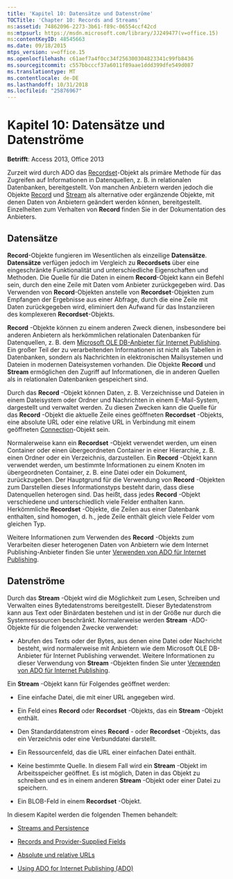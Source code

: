 ```yaml
---
title: 'Kapitel 10: Datensätze und Datenströme'
TOCTitle: 'Chapter 10: Records and Streams'
ms:assetid: 74862096-2273-3b61-f89c-06554ccf42cd
ms:mtpsurl: https://msdn.microsoft.com/library/JJ249477(v=office.15)
ms:contentKeyID: 48545663
ms.date: 09/18/2015
mtps_version: v=office.15
ms.openlocfilehash: c61aef7a4f0cc34f256300304823341c99fb8436
ms.sourcegitcommit: c557bbcccf37a6011f89aae1ddd399dfe549d087
ms.translationtype: MT
ms.contentlocale: de-DE
ms.lasthandoff: 10/31/2018
ms.locfileid: "25876967"
---
```

# <a name="chapter-10-records-and-streams"></a>Kapitel 10: Datensätze und Datenströme


**Betrifft**: Access 2013, Office 2013

Zurzeit wird durch ADO das [Recordset](recordset-object-ado.md)-Objekt als primäre Methode für das Zugreifen auf Informationen in Datenquellen, z. B. in relationalen Datenbanken, bereitgestellt. Von manchen Anbietern werden jedoch die Objekte [Record](record-object-ado.md) und [Stream](stream-object-ado.md) als alternative oder ergänzende Objekte, mit denen Daten von Anbietern geändert werden können, bereitgestellt. Einzelheiten zum Verhalten von **Record** finden Sie in der Dokumentation des Anbieters.

## <a name="records"></a>Datensätze

**Record**-Objekte fungieren im Wesentlichen als einzeilige **Datensätze**. **Datensätze** verfügen jedoch im Vergleich zu **Recordsets** über eine eingeschränkte Funktionalität und unterschiedliche Eigenschaften und Methoden. Die Quelle für die Daten in einem **Record**-Objekt kann ein Befehl sein, durch den eine Zeile mit Daten vom Anbieter zurückgegeben wird. Das Verwenden von **Record**-Objekten anstelle von **Recordset**-Objekten zum Empfangen der Ergebnisse aus einer Abfrage, durch die eine Zeile mit Daten zurückgegeben wird, eliminiert den Aufwand für das Instanziieren des komplexeren **Recordset**-Objekts.

**Record** -Objekte können zu einem anderen Zweck dienen, insbesondere bei anderen Anbietern als herkömmlichen relationalen Datenbanken für Datenquellen, z. B. dem [Microsoft OLE DB-Anbieter für Internet Publishing](microsoft-ole-db-provider-for-internet-publishing.md). Ein großer Teil der zu verarbeitenden Informationen ist nicht als Tabellen in Datenbanken, sondern als Nachrichten in elektronischen Mailsystemen und Dateien in modernen Dateisystemen vorhanden. Die Objekte **Record** und **Stream** ermöglichen den Zugriff auf Informationen, die in anderen Quellen als in relationalen Datenbanken gespeichert sind.

Durch das **Record** -Objekt können Daten, z. B. Verzeichnisse und Dateien in einem Dateisystem oder Ordner und Nachrichten in einem E-Mail-System, dargestellt und verwaltet werden. Zu diesen Zwecken kann die Quelle für das **Record** -Objekt die aktuelle Zeile eines geöffneten **Recordset** -Objekts, eine absolute URL oder eine relative URL in Verbindung mit einem geöffneten [Connection](connection-object-ado.md)-Objekt sein.

Normalerweise kann ein **Recordset** -Objekt verwendet werden, um einen Container oder einen übergeordneten Container in einer Hierarchie, z. B. einen Ordner oder ein Verzeichnis, darzustellen. Ein **Record** -Objekt kann verwendet werden, um bestimmte Informationen zu einem Knoten im übergeordneten Container, z. B. eine Datei oder ein Dokument, zurückzugeben. Der Hauptgrund für die Verwendung von **Record** -Objekten zum Darstellen dieses Informationstyps besteht darin, dass diese Datenquellen heterogen sind. Das heißt, dass jedes **Record** -Objekt verschiedene und unterschiedlich viele Felder enthalten kann. Herkömmliche **Recordset** -Objekte, die Zeilen aus einer Datenbank enthalten, sind homogen, d. h., jede Zeile enthält gleich viele Felder vom gleichen Typ.

Weitere Informationen zum Verwenden des **Record** -Objekts zum Verarbeiten dieser heterogenen Daten von Anbietern wie dem Internet Publishing-Anbieter finden Sie unter [Verwenden von ADO für Internet Publishing](using-ado-for-internet-publishing.md).

## <a name="streams"></a>Datenströme

Durch das **Stream** -Objekt wird die Möglichkeit zum Lesen, Schreiben und Verwalten eines Bytedatenstroms bereitgestellt. Dieser Bytedatenstrom kann aus Text oder Binärdaten bestehen und ist in der Größe nur durch die Systemressourcen beschränkt. Normalerweise werden **Stream** -ADO-Objekte für die folgenden Zwecke verwendet:

  - Abrufen des Texts oder der Bytes, aus denen eine Datei oder Nachricht besteht, wird normalerweise mit Anbietern wie dem Microsoft OLE DB-Anbieter für Internet Publishing verwendet. Weitere Informationen zu dieser Verwendung von **Stream** -Objekten finden Sie unter [Verwenden von ADO für Internet Publishing](using-ado-for-internet-publishing.md).

Ein **Stream** -Objekt kann für Folgendes geöffnet werden:

  - Eine einfache Datei, die mit einer URL angegeben wird.

  - Ein Feld eines **Record** oder **Recordset** -Objekts, das ein **Stream** -Objekt enthält.

  - Den Standarddatenstrom eines **Record** - oder **Recordset** -Objekts, das ein Verzeichnis oder eine Verbunddatei darstellt.

  - Ein Ressourcenfeld, das die URL einer einfachen Datei enthält.

  - Keine bestimmte Quelle. In diesem Fall wird ein **Stream** -Objekt im Arbeitsspeicher geöffnet. Es ist möglich, Daten in das Objekt zu schreiben und es in einem anderen **Stream** -Objekt oder einer Datei zu speichern.

  - Ein BLOB-Feld in einem **Recordset** -Objekt.

In diesem Kapitel werden die folgenden Themen behandelt:

- [Streams and Persistence](streams-and-persistence.md)

- [Records and Provider-Supplied Fields](records-and-provider-supplied-fields.md)

- [Absolute und relative URLs](absolute-and-relative-urls.md)

- [Using ADO for Internet Publishing (ADO)](using-ado-for-internet-publishing.md)